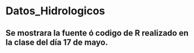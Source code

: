 # Datos_Hidrologicos

## Se mostrara la fuente ó codigo de R realizado en la clase del día 17 de mayo.


